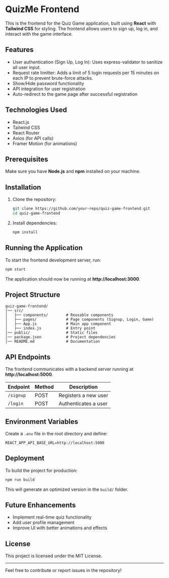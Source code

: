 # QuizMe Frontend

This is the frontend for the Quiz Game application, built using **React** with **Tailwind CSS** for styling. The frontend allows users to sign up, log in, and interact with the game interface.

## Features
- User authentication (Sign Up, Log In): Uses express-validator to sanitize all user input.
- Request rate limitter: Adds a limit of 5 login requests per 15 minutes on each IP to prevent brute-force attacks.
- Show/Hide password functionality
- API integration for user registration
- Auto-redirect to the game page after successful registration

## Technologies Used
- React.js
- Tailwind CSS
- React Router
- Axios (for API calls)
- Framer Motion (for animations)

## Prerequisites
Make sure you have **Node.js** and **npm** installed on your machine.

## Installation
1. Clone the repository:
   ```bash
   git clone https://github.com/your-repo/quiz-game-frontend.git
   cd quiz-game-frontend
   ```
2. Install dependencies:
   ```bash
   npm install
   ```

## Running the Application
To start the frontend development server, run:
```bash
npm start
```
The application should now be running at **http://localhost:3000**.

## Project Structure
```
quiz-game-frontend/
│── src/
│   ├── components/        # Reusable components
│   ├── pages/             # Page components (Signup, Login, Game)
│   ├── App.js             # Main app component
│   ├── index.js           # Entry point
│── public/                # Static files
│── package.json           # Project dependencies
│── README.md              # Documentation
```

## API Endpoints
The frontend communicates with a backend server running at **http://localhost:5000**.

| Endpoint      | Method | Description            |
|--------------|--------|------------------------|
| `/signup`    | POST   | Registers a new user   |
| `/login`     | POST   | Authenticates a user   |

## Environment Variables
Create a `.env` file in the root directory and define:
```
REACT_APP_API_BASE_URL=http://localhost:5000
```

## Deployment
To build the project for production:
```bash
npm run build
```
This will generate an optimized version in the `build/` folder.

## Future Enhancements
- Implement real-time quiz functionality
- Add user profile management
- Improve UI with better animations and effects

## License
This project is licensed under the MIT License.

---
Feel free to contribute or report issues in the repository!

